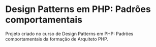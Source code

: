 # Design Patterns em PHP: Padrões comportamentais

Projeto criado no curso de Design Patterns em PHP: Padrões comportamentais da formação de Arquiteto PHP.
